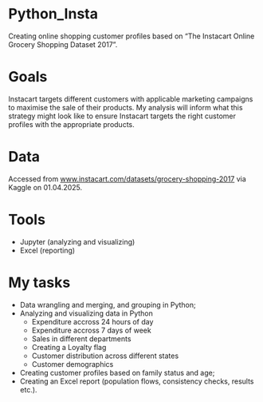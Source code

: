 # Python_Insta
Creating online shopping customer profiles based on “The Instacart Online Grocery Shopping Dataset 2017”.

# Goals
Instacart targets different customers with applicable marketing campaigns to maximise the sale of their products. My analysis will inform what this strategy might look like to ensure Instacart targets the right customer profiles with the appropriate products.

# Data
Accessed from www.instacart.com/datasets/grocery-shopping-2017 via Kaggle on 01.04.2025.

# Tools
* Jupyter (analyzing and visualizing)
* Excel (reporting)

# My tasks
* Data wrangling and merging, and  grouping in Python;
* Analyzing and visualizing data in Python
  * Expenditure accross 24 hours of day
  * Expenditure accross 7 days of week
  * Sales in different departments
  * Creating a Loyalty flag
  * Customer distribution across different states
  * Customer demographics
* Creating customer profiles based on family status and age;
* Creating an Excel report (population flows, consistency checks, results etc.).
